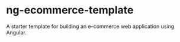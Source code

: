 # ng-ecommerce-template
A starter template for building an e-commerce web application using Angular. 
